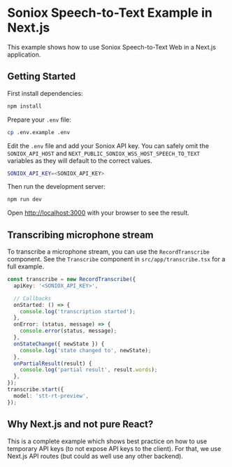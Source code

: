 # Soniox Speech-to-Text Example in Next.js

This example shows how to use Soniox Speech-to-Text Web in a Next.js application.

## Getting Started

First install dependencies:

```bash
npm install
```

Prepare your `.env` file:

```bash
cp .env.example .env
```

Edit the `.env` file and add your Soniox API key. You can safely omit the `SONIOX_API_HOST` and `NEXT_PUBLIC_SONIOX_WSS_HOST_SPEECH_TO_TEXT` variables as they will default to the correct values.

```bash
SONIOX_API_KEY=<SONIOX_API_KEY>
```

Then run the development server:

```bash
npm run dev
```

Open [http://localhost:3000](http://localhost:3000) with your browser to see the result.

## Transcribing microphone stream

To transcribe a microphone stream, you can use the `RecordTranscribe` component. See the `Transcribe` component in `src/app/transcribe.tsx` for a full example.

```ts
const transcribe = new RecordTranscribe({
  apiKey: '<SONIOX_API_KEY>',

  // Callbacks
  onStarted: () => {
    console.log('transcription started');
  },
  onError: (status, message) => {
    console.error(status, message);
  },
  onStateChange({ newState }) {
    console.log('state changed to', newState);
  },
  onPartialResult(result) {
    console.log('partial result', result.words);
  },
});
transcribe.start({
  model: 'stt-rt-preview',
});
```

## Why Next.js and not pure React?

This is a complete example which shows best practice on how to use temporary API keys (to not expose API keys to the client). For that, we use Next.js API routes (but could as well use any other backend).

